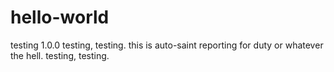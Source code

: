 # hello-world
testing 1.0.0
testing, testing.
this is auto-saint reporting for duty or whatever the hell.
testing, testing.
